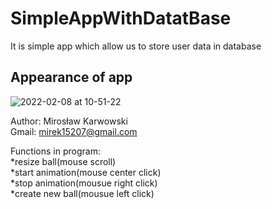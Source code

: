 # SimpleAppWithDatatBase</br>
It is simple app which allow us to store user data in database</br>
## Appearance of app
![2022-02-08 at 10-51-22](https://user-images.githubusercontent.com/62155678/152968402-f3582c34-a7c5-48f0-b6d5-f8d80e3a31fc.png)


Author: Mirosław Karwowski<br />
Gmail: mirek15207@gmail.com<br />

Functions in program:<br />
*resize ball(mouse scroll)<br />
*start animation(mouse center click)<br />
*stop animation(mousue right click)<br />
*create new ball(mousue left click)<br />

